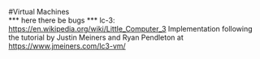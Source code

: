 #Virtual Machines\
*** here there be bugs *** lc-3: 
    https://en.wikipedia.org/wiki/Little_Computer_3
    Implementation following the tutorial by Justin Meiners and Ryan Pendleton at https://www.jmeiners.com/lc3-vm/
